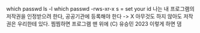 which passwd
ls -l which passwd
-rws-xr-x   s = set your id
나는 내 프로그램의 저작권을 인정받으려 한다, 공공기관에 등록해야 한다 ->  X
아무것도 하지 않아도 저작권은 우리한테 있다. 찜찜하면 프로그램 맨 위에 
(C) 유승민 2023 이렇게 하면 댐